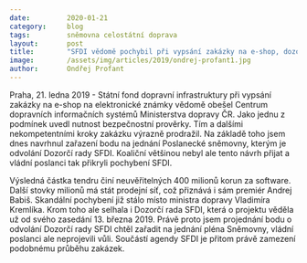 ```yaml
---
date:         2020-01-21
category:     blog
tags:         sněmovna celostátní doprava
layout:       post
title:        "SFDI vědomě pochybil při vypsání zakázky na e-shop, dozorčí rada by měla být odvolána"
image:        /assets/img/articles/2019/ondrej-profant1.jpg
author:       Ondřej Profant
---
```

 
Praha, 21. ledna 2019 - Státní fond dopravní infrastruktury při vypsání zakázky na e-shop na elektronické známky vědomě obešel Centrum dopravních informačních systémů Ministerstva dopravy ČR. Jako jednu z podmínek uvedl nutnost bezpečnostní prověrky. Tím a dalšími nekompetentními kroky zakázku výrazně prodražil. Na základě toho jsem dnes navrhnul zařazení bodu na jednání Poslanecké sněmovny, kterým je odvolání Dozorčí rady SFDI. Koaliční většinou nebyl ale tento návrh přijat a vládní poslanci tak přikryli pochybení SFDI.

Výsledná částka tendru činí neuvěřitelných 400 milionů korun za software. Další stovky milionů má stát prodejní síť, což přiznává i sám premiér Andrej Babiš. Skandální pochybení již stálo místo ministra dopravy Vladimíra Kremlíka. Krom toho ale selhala i Dozorčí rada SFDI, která o projektu věděla už od svého zasedání 13. března 2019. Právě proto jsem projednání bodu o odvolání Dozorčí rady SFDI chtěl zařadit na jednání pléna Sněmovny, vládní poslanci ale neprojevili vůli. Součástí agendy SFDI je přitom právě zamezení podobnému průběhu zakázek.
